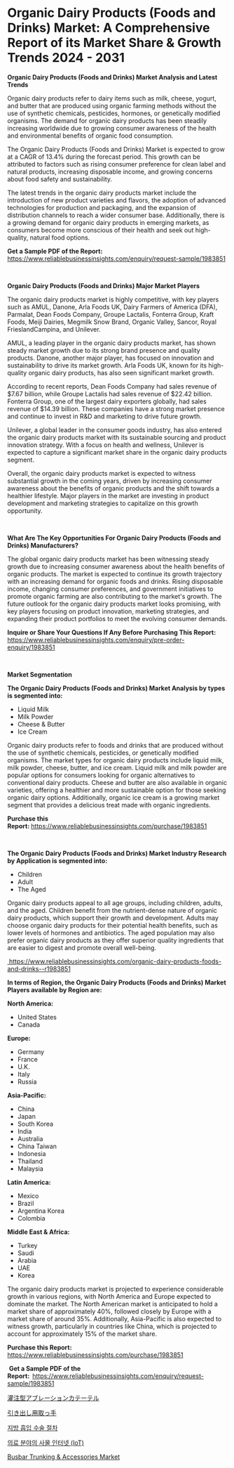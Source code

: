 <p><h1>Organic Dairy Products (Foods and Drinks) Market: A Comprehensive Report of its Market Share & Growth Trends 2024 - 2031</h1></p><p><strong>Organic Dairy Products (Foods and Drinks) Market Analysis and Latest Trends</strong></p>
<p><p>Organic dairy products refer to dairy items such as milk, cheese, yogurt, and butter that are produced using organic farming methods without the use of synthetic chemicals, pesticides, hormones, or genetically modified organisms. The demand for organic dairy products has been steadily increasing worldwide due to growing consumer awareness of the health and environmental benefits of organic food consumption. </p><p>The Organic Dairy Products (Foods and Drinks) Market is expected to grow at a CAGR of 13.4% during the forecast period. This growth can be attributed to factors such as rising consumer preference for clean label and natural products, increasing disposable income, and growing concerns about food safety and sustainability. </p><p>The latest trends in the organic dairy products market include the introduction of new product varieties and flavors, the adoption of advanced technologies for production and packaging, and the expansion of distribution channels to reach a wider consumer base. Additionally, there is a growing demand for organic dairy products in emerging markets, as consumers become more conscious of their health and seek out high-quality, natural food options.</p></p>
<p><strong>Get a Sample PDF of the Report:&nbsp;</strong> <a href="https://www.reliablebusinessinsights.com/enquiry/request-sample/1983851">https://www.reliablebusinessinsights.com/enquiry/request-sample/1983851</a></p>
<p>&nbsp;</p>
<p><strong>Organic Dairy Products (Foods and Drinks) Major Market Players</strong></p>
<p><p>The organic dairy products market is highly competitive, with key players such as AMUL, Danone, Arla Foods UK, Dairy Farmers of America (DFA), Parmalat, Dean Foods Company, Groupe Lactalis, Fonterra Group, Kraft Foods, Meiji Dairies, Megmilk Snow Brand, Organic Valley, Sancor, Royal FrieslandCampina, and Unilever.</p><p>AMUL, a leading player in the organic dairy products market, has shown steady market growth due to its strong brand presence and quality products. Danone, another major player, has focused on innovation and sustainability to drive its market growth. Arla Foods UK, known for its high-quality organic dairy products, has also seen significant market growth.</p><p>According to recent reports, Dean Foods Company had sales revenue of $7.67 billion, while Groupe Lactalis had sales revenue of $22.42 billion. Fonterra Group, one of the largest dairy exporters globally, had sales revenue of $14.39 billion. These companies have a strong market presence and continue to invest in R&D and marketing to drive future growth.</p><p>Unilever, a global leader in the consumer goods industry, has also entered the organic dairy products market with its sustainable sourcing and product innovation strategy. With a focus on health and wellness, Unilever is expected to capture a significant market share in the organic dairy products segment.</p><p>Overall, the organic dairy products market is expected to witness substantial growth in the coming years, driven by increasing consumer awareness about the benefits of organic products and the shift towards a healthier lifestyle. Major players in the market are investing in product development and marketing strategies to capitalize on this growth opportunity.</p></p>
<p>&nbsp;</p>
<p><strong>What Are The Key Opportunities For Organic Dairy Products (Foods and Drinks) Manufacturers?</strong></p>
<p><p>The global organic dairy products market has been witnessing steady growth due to increasing consumer awareness about the health benefits of organic products. The market is expected to continue its growth trajectory with an increasing demand for organic foods and drinks. Rising disposable income, changing consumer preferences, and government initiatives to promote organic farming are also contributing to the market's growth. The future outlook for the organic dairy products market looks promising, with key players focusing on product innovation, marketing strategies, and expanding their product portfolios to meet the evolving consumer demands.</p></p>
<p><strong>Inquire or Share Your Questions If Any Before Purchasing This Report:</strong> <a href="https://www.reliablebusinessinsights.com/enquiry/pre-order-enquiry/1983851">https://www.reliablebusinessinsights.com/enquiry/pre-order-enquiry/1983851</a></p>
<p>&nbsp;</p>
<p><strong>Market Segmentation</strong></p>
<p><strong>The Organic Dairy Products (Foods and Drinks) Market Analysis by types is segmented into:</strong></p>
<p><ul><li>Liquid Milk</li><li>Milk Powder</li><li>Cheese & Butter</li><li>Ice Cream</li></ul></p>
<p><p>Organic dairy products refer to foods and drinks that are produced without the use of synthetic chemicals, pesticides, or genetically modified organisms. The market types for organic dairy products include liquid milk, milk powder, cheese, butter, and ice cream. Liquid milk and milk powder are popular options for consumers looking for organic alternatives to conventional dairy products. Cheese and butter are also available in organic varieties, offering a healthier and more sustainable option for those seeking organic dairy options. Additionally, organic ice cream is a growing market segment that provides a delicious treat made with organic ingredients.</p></p>
<p><strong>Purchase this Report:&nbsp;</strong><a href="https://www.reliablebusinessinsights.com/purchase/1983851">https://www.reliablebusinessinsights.com/purchase/1983851</a></p>
<p>&nbsp;</p>
<p><strong>The Organic Dairy Products (Foods and Drinks) Market Industry Research by Application is segmented into:</strong></p>
<p><ul><li>Children</li><li>Adult</li><li>The Aged</li></ul></p>
<p><p>Organic dairy products appeal to all age groups, including children, adults, and the aged. Children benefit from the nutrient-dense nature of organic dairy products, which support their growth and development. Adults may choose organic dairy products for their potential health benefits, such as lower levels of hormones and antibiotics. The aged population may also prefer organic dairy products as they offer superior quality ingredients that are easier to digest and promote overall well-being.</p></p>
<p><a href="https://www.reliablebusinessinsights.com/organic-dairy-products-foods-and-drinks--r1983851">&nbsp;https://www.reliablebusinessinsights.com/organic-dairy-products-foods-and-drinks--r1983851</a></p>
<p><strong>In terms of Region, the Organic Dairy Products (Foods and Drinks) Market Players available by Region are:</strong></p>
<p>
    <p> <strong> North America: </strong>
        <ul>
            <li>United States</li>
            <li>Canada</li>
        </ul>
        </p> 
    <p> <strong> Europe: </strong>
        <ul>
            <li>Germany</li>
            <li>France</li>
            <li>U.K.</li>
            <li>Italy</li>
            <li>Russia</li>
        </ul>
        </p> 
    <p> <strong> Asia-Pacific: </strong>
        <ul>
            <li>China</li>
            <li>Japan</li>
            <li>South Korea</li>
            <li>India</li>
            <li>Australia</li>
            <li>China Taiwan</li>
            <li>Indonesia</li>
            <li>Thailand</li>
            <li>Malaysia</li>
        </ul>
        </p> 
    <p> <strong> Latin America: </strong>
        <ul>
            <li>Mexico</li>
            <li>Brazil</li>
            <li>Argentina Korea</li>
            <li>Colombia</li>
        </ul>
        </p> 
    <p> <strong> Middle East & Africa: </strong>
        <ul>
            <li>Turkey</li>
            <li>Saudi</li>
            <li>Arabia</li>
            <li>UAE</li>
            <li>Korea</li>
        </ul>
    </p>
    </p>
<p><p>The organic dairy products market is projected to experience considerable growth in various regions, with North America and Europe expected to dominate the market. The North American market is anticipated to hold a market share of approximately 40%, followed closely by Europe with a market share of around 35%. Additionally, Asia-Pacific is also expected to witness growth, particularly in countries like China, which is projected to account for approximately 15% of the market share.</p></p>
<p><strong>Purchase this Report: </strong><a href="https://www.reliablebusinessinsights.com/purchase/1983851">https://www.reliablebusinessinsights.com/purchase/1983851</a></p>
<p>&nbsp;<strong>Get a Sample PDF of the Report:&nbsp;&nbsp;</strong><a href="https://www.reliablebusinessinsights.com/enquiry/request-sample/1983851">https://www.reliablebusinessinsights.com/enquiry/request-sample/1983851</a></p>
<p><strong></strong></p>
<p><p><a href="https://github.com/qwpelcjko9242629/Market-Research-Report-List-2/blob/main/2603700151355.md">灌注型アブレーションカテーテル</a></p><p><a href="https://medium.com/@hiramzulauf/%E5%BC%95%E3%81%8D%E5%87%BA%E3%81%97%E5%BC%95%E3%81%8D%E6%89%8B%E6%A5%AD%E7%95%8C%E3%81%B8%E3%81%AE%E6%B4%9E%E5%AF%9F-%E5%B8%82%E5%A0%B4%E3%81%AE%E8%B2%A1%E5%8B%99%E7%8A%B6%E6%B3%81-%E5%B8%82%E5%A0%B4%E8%A6%8F%E6%A8%A1-%E3%81%8A%E3%82%88%E3%81%B32031%E5%B9%B4%E3%81%BE%E3%81%A7%E3%81%AE%E5%8F%8E%E7%9B%8A%E5%88%86%E6%9E%90-e7fb17490212">引き出し用取っ手</a></p><p><a href="https://github.com/CliftonFisher9067/Market-Research-Report-List-2/blob/main/1896916161288.md">지방 흡입 수술 절차</a></p><p><a href="https://github.com/vskv4779xr1/Market-Research-Report-List-2/blob/main/9681221161287.md">의료 분야의 사물 인터넷 (IoT)</a></p><p><a href="https://github.com/pizolina/Market-Research-Report-List-5/blob/main/busbar-trunking-accessories-market.md">Busbar Trunking & Accessories Market</a></p></p>